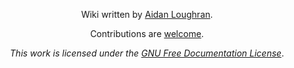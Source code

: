 <div align="center">
  <p>Wiki written by <a href="https://github.com/aidlran">Aidan Loughran</a>.</p>
  <p>Contributions are <a href="Home#contributing">welcome</a>.</p>
  <p><i>This work is licensed under the <a href="LICENSE">GNU Free Documentation License</a></i>.</p>
</div>
